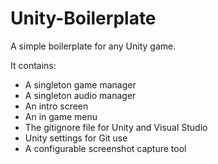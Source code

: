 Unity-Boilerplate
=================

A simple boilerplate for any Unity game.

It contains:
 
* A singleton game manager
* A singleton audio manager
* An intro screen
* An in game menu
* The gitignore file for Unity and Visual Studio
* Unity settings for Git use
* A configurable screenshot capture tool
